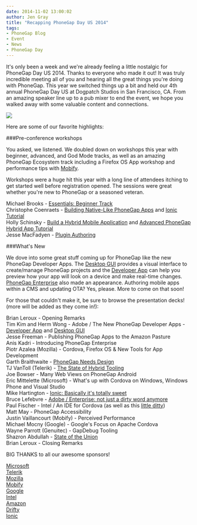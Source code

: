 ```yaml
---
date: 2014-11-02 13:00:02
author: Jen Gray
title: "Recapping PhoneGap Day US 2014"
tags:
- PhoneGap Blog
- Event
- News
- PhoneGap Day
---
```


It's only been a week and we're already feeling a little nostalgic for PhoneGap Day US 2014. Thanks to everyone who made it out! It was truly incredible meeting all of you and hearing all the great things you're doing with PhoneGap. This year we switched things up a bit and held our 4th annual PhoneGap Day US at Dogpatch Studios in San Francisco, CA. From an amazing speaker line up to a pub mixer to end the event, we hope you walked away with some valuable content and connections.  

![](/blog/uploads/2014-11/PGday.jpg)  

Here are some of our favorite highlights:  

###Pre-conference workshops  

You asked, we listened. We doubled down on workshops this year with beginner, advanced, and God Mode tracks, as well as an amazing PhoneGap Ecosystem track including a Firefox OS App workshop and performance tips with [Mobify](http://www.mobify.com/).  

Workshops were a huge hit this year with a long line of attendees itching to get started well before registration opened. The sessions were great whether you're new to PhoneGap or a seasoned veteran.  

Michael Brooks - [Essentials: Beginner Track](https://github.com/mwbrooks/phonegap-day-workshop-beginner/wiki)  
Christophe Coenraets - [Building Native-Like PhoneGap Apps](http://ccoenraets.github.io/pgday14/#0) and [Ionic Tutorial](http://ccoenraets.github.io/ionic-tutorial/)  
Holly Schinsky - [Build a Hybrid Mobile Application](http://hollyschinsky.github.io/phonegap-workshop/) and [Advanced PhoneGap Hybrid App Tutorial](http://hollyschinsky.github.io/ConferenceTracker/)  
Jesse MacFadyen - [Plugin Authoring](http://purplecabbage.github.io/slides/pgd14Plugins/index.html#/)  

###What's New  

We dove into some great stuff coming up for PhoneGap like the new PhoneGap Developer Apps. The [Desktop GUI](https://github.com/phonegap/phonegap-gui/releases) provides a visual interface to create/manage PhoneGap projects and the [Developer App](http://app.phonegap.com/) can help you preview how your app will look on a device and make real-time changes. [PhoneGap Enterprise](http://enterprise.phonegap.com/) also made an appearance. Authoring mobile apps within a CMS and updating OTA? Yes, please. More to come on that soon!  

For those that couldn't make it, be sure to browse the presentation decks! (more will be added as they come in!):  

Brian Leroux - Opening Remarks  
Tim Kim and Herm Wong - Adobe / The New PhoneGap Developer Apps - [Developer App](https://github.com/timkim/reveal.js/archive/pg_day.zip) and [Desktop GUI](https://github.com/phonegap/phonegap-gui)  
Jesse Freeman - Publishing PhoneGap Apps to the Amazon Pasture  
Anis Kadri - Introducing PhoneGap Enterprise  
Piotr Azalea (Mozilla) - Cordova, Firefox OS & New Tools for App Development  
Garth Braithwaite - [PhoneGap Needs Design](https://speakerdeck.com/garthdb/phonegap-needs-design)  
TJ VanToll (Telerik) - [The State of Hybrid Tooling](http://tjvantoll.com/speaking/slides/State-of-Hybrid/San-Francisco/)  
Joe Bowser - Many Web Views on PhoneGap Android  
Eric Mittelette (Microsoft) - What's up with Cordova on Windows, Windows Phone and Visual Studio  
Mike Hartington - [Ionic: Basically it's totally sweet](http://mikehartington.com/ionic-presents/#/)  
Bruce Lefebvre - [Adobe / Enterprise: not just a dirty word anymore](http://brucelefebvre.com/slides/pgday-sf-2014-enterprise/#/)  
Paul Fischer - Intel / An IDE for Cordova (as well as this [little ditty](http://blogs.intel.com/evangelists/2014/10/30/little-ditty-phonegap-day-2014/))  
Matt May - PhoneGap Accessibility  
Justin Vaillancourt (Mobify) - Perceived Performance  
Michael Mocny (Google) - Google's Focus on Apache Cordova  
Wayne Parrott (Genuitec) - GapDebug Tooling  
Shazron Abdullah - [State of the Union](http://www.slideshare.net/shazron1/apache-cordova-state-of-the-union-2014)  
Brian Leroux - Closing Remarks  

BIG THANKS to all our awesome sponsors!  

[Microsoft](http://www.microsoft.com/en-us/default.aspx)  
[Telerik](http://www.telerik.com/)  
[Mozilla](https://www.mozilla.org/en-US/)  
[Mobify](http://www.mobify.com/)  
[Google](https://www.google.com/?gws_rd=ssl)  
[Intel](http://xdk-software.intel.com/)  
[Amazon](http://www.amazon.com/)  
[Drifty](http://drifty.com/)  
[Ionic](http://ionicframework.com/)  

